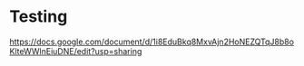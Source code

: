 # Testing

https://docs.google.com/document/d/1i8EduBkq8MxvAjn2HoNEZQTqJ8b8oKlteWWlnEiuDNE/edit?usp=sharing
